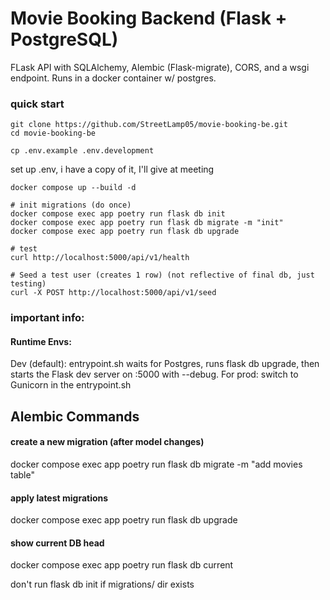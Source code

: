# Movie Booking Backend (Flask + PostgreSQL)
FLask API with SQLAlchemy, Alembic (Flask-migrate), CORS, and a wsgi endpoint. 
Runs in a docker container w/ postgres.

### quick start

``` shell
git clone https://github.com/StreetLamp05/movie-booking-be.git
cd movie-booking-be
```

``` shell
cp .env.example .env.development
```

set up .env, i have a copy of it, I'll give at meeting

```shell
docker compose up --build -d

```

``` shell
# init migrations (do once)
docker compose exec app poetry run flask db init
docker compose exec app poetry run flask db migrate -m "init"
docker compose exec app poetry run flask db upgrade
```

``` shell
# test
curl http://localhost:5000/api/v1/health

# Seed a test user (creates 1 row) (not reflective of final db, just testing)
curl -X POST http://localhost:5000/api/v1/seed
```


### important info:
#### Runtime Envs:
Dev (default): entrypoint.sh waits for Postgres, runs flask db upgrade, then starts the Flask dev server on :5000 with --debug.
For prod: switch to Gunicorn in the entrypoint.sh

## Alembic Commands
#### create a new migration (after model changes)
docker compose exec app poetry run flask db migrate -m "add movies table"

#### apply latest migrations
docker compose exec app poetry run flask db upgrade

#### show current DB head
docker compose exec app poetry run flask db current

don't run flask db init if migrations/ dir exists

